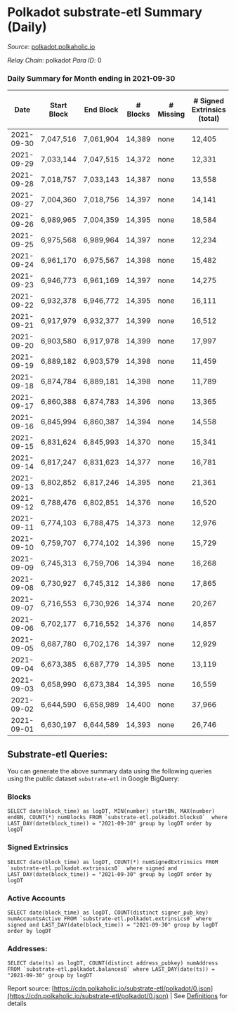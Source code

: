 # Polkadot substrate-etl Summary (Daily)

_Source_: [polkadot.polkaholic.io](https://polkadot.polkaholic.io)

*Relay Chain*: polkadot
*Para ID*: 0



### Daily Summary for Month ending in 2021-09-30


| Date | Start Block | End Block | # Blocks | # Missing | # Signed Extrinsics (total) | # Active Accounts | # Addresses with Balances | # Events | # Transfers | # XCM Transfers In | # XCM Transfers Out |
| ---- | ----------- | --------- | -------- | --------- | --------------------------- | ----------------- | ------------------------- | -------- | ----------- | ------------------ | ------------------- |
| 2021-09-30 | 7,047,516 | 7,061,904 | 14,389 | none  | 12,405 | 5,195 | 515,456 | 107,949 | 11,531 ($186,525,075.48) |   |   |
| 2021-09-29 | 7,033,144 | 7,047,515 | 14,372 | none  | 12,331 | 5,571 |  | 106,824 | 12,056 ($258,717,064.15) |   |   |
| 2021-09-28 | 7,018,757 | 7,033,143 | 14,387 | none  | 13,558 | 5,769 |  | 120,192 | 13,046 ($239,948,601.75) |   |   |
| 2021-09-27 | 7,004,360 | 7,018,756 | 14,397 | none  | 14,141 | 5,976 |  | 122,394 | 13,954 ($302,433,720.69) |   |   |
| 2021-09-26 | 6,989,965 | 7,004,359 | 14,395 | none  | 18,584 | 8,953 |  | 137,668 | 18,789 ($313,130,895.93) |   |   |
| 2021-09-25 | 6,975,568 | 6,989,964 | 14,397 | none  | 12,234 | 5,446 |  | 105,423 | 12,173 ($220,301,262.60) |   |   |
| 2021-09-24 | 6,961,170 | 6,975,567 | 14,398 | none  | 15,482 | 6,576 |  | 123,439 | 16,279 ($401,355,471.28) |   |   |
| 2021-09-23 | 6,946,773 | 6,961,169 | 14,397 | none  | 14,275 | 6,547 |  | 118,369 | 14,658 ($495,772,129.58) |   |   |
| 2021-09-22 | 6,932,378 | 6,946,772 | 14,395 | none  | 16,111 | 6,883 |  | 129,624 | 16,914 ($396,339,522.22) |   |   |
| 2021-09-21 | 6,917,979 | 6,932,377 | 14,399 | none  | 16,512 | 7,182 |  | 131,568 | 17,067 ($614,417,062.83) |   |   |
| 2021-09-20 | 6,903,580 | 6,917,978 | 14,399 | none  | 17,997 | 7,766 |  | 145,996 | 19,016 ($443,438,072.89) |   |   |
| 2021-09-19 | 6,889,182 | 6,903,579 | 14,398 | none  | 11,459 | 5,304 |  | 100,777 | 11,101 ($198,835,951.83) |   |   |
| 2021-09-18 | 6,874,784 | 6,889,181 | 14,398 | none  | 11,789 | 5,565 |  | 101,407 | 11,367 ($192,228,815.66) |   |   |
| 2021-09-17 | 6,860,388 | 6,874,783 | 14,396 | none  | 13,365 | 6,012 |  | 114,044 | 13,331 ($302,415,665.13) |   |   |
| 2021-09-16 | 6,845,994 | 6,860,387 | 14,394 | none  | 14,558 | 6,821 |  | 120,772 | 14,921 ($330,849,551.95) |   |   |
| 2021-09-15 | 6,831,624 | 6,845,993 | 14,370 | none  | 15,341 | 7,021 |  | 125,452 | 15,410 ($302,198,740.85) |   |   |
| 2021-09-14 | 6,817,247 | 6,831,623 | 14,377 | none  | 16,781 | 7,751 |  | 131,216 | 16,667 ($471,592,781.35) |   |   |
| 2021-09-13 | 6,802,852 | 6,817,246 | 14,395 | none  | 21,361 | 9,984 |  | 162,382 | 21,556 ($537,007,696.35) |   |   |
| 2021-09-12 | 6,788,476 | 6,802,851 | 14,376 | none  | 16,520 | 7,383 |  | 131,034 | 16,533 ($375,582,020.62) |   |   |
| 2021-09-11 | 6,774,103 | 6,788,475 | 14,373 | none  | 12,976 | 5,701 |  | 108,047 | 12,912 ($216,852,516.94) |   |   |
| 2021-09-10 | 6,759,707 | 6,774,102 | 14,396 | none  | 15,729 | 6,960 |  | 126,024 | 15,814 ($341,407,109.41) |   |   |
| 2021-09-09 | 6,745,313 | 6,759,706 | 14,394 | none  | 16,268 | 7,338 |  | 132,121 | 16,864 ($453,177,159.07) |   |   |
| 2021-09-08 | 6,730,927 | 6,745,312 | 14,386 | none  | 17,865 | 8,110 |  | 139,444 | 18,795 ($336,746,856.05) |   |   |
| 2021-09-07 | 6,716,553 | 6,730,926 | 14,374 | none  | 20,267 |  |  | 161,452 | 21,629 ($701,074,271.80) |   |   |
| 2021-09-06 | 6,702,177 | 6,716,552 | 14,376 | none  | 14,857 | 7,130 |  | 117,798 | 14,914 ($286,591,326.53) |   |   |
| 2021-09-05 | 6,687,780 | 6,702,176 | 14,397 | none  | 12,929 | 6,265 |  | 107,181 | 12,760 ($178,693,812.13) |   |   |
| 2021-09-04 | 6,673,385 | 6,687,779 | 14,395 | none  | 13,119 |  |  | 107,512 | 12,867 ($162,289,495.83) |   |   |
| 2021-09-03 | 6,658,990 | 6,673,384 | 14,395 | none  | 16,559 |  |  | 154,805 | 30,661 ($287,770,692.41) |   |   |
| 2021-09-02 | 6,644,590 | 6,658,989 | 14,400 | none  | 37,966 |  |  | 261,306 | 42,069 ($350,828,756.74) |   |   |
| 2021-09-01 | 6,630,197 | 6,644,589 | 14,393 | none  | 26,746 |  |  | 170,189 | 23,704 ($625,151,812.52) |   |   |

## Substrate-etl Queries:
You can generate the above summary data using the following queries using the public dataset `substrate-etl` in Google BigQuery:


### Blocks
```
SELECT date(block_time) as logDT, MIN(number) startBN, MAX(number) endBN, COUNT(*) numBlocks FROM `substrate-etl.polkadot.blocks0`  where LAST_DAY(date(block_time)) = "2021-09-30" group by logDT order by logDT
```


### Signed Extrinsics
```
SELECT date(block_time) as logDT, COUNT(*) numSignedExtrinsics FROM `substrate-etl.polkadot.extrinsics0`  where signed and LAST_DAY(date(block_time)) = "2021-09-30" group by logDT order by logDT
```


### Active Accounts
```
SELECT date(block_time) as logDT, COUNT(distinct signer_pub_key) numAccountsActive FROM `substrate-etl.polkadot.extrinsics0` where signed and LAST_DAY(date(block_time)) = "2021-09-30" group by logDT order by logDT
```


### Addresses:
```
SELECT date(ts) as logDT, COUNT(distinct address_pubkey) numAddress FROM `substrate-etl.polkadot.balances0` where LAST_DAY(date(ts)) = "2021-09-30" group by logDT
```



Report source: [https://cdn.polkaholic.io/substrate-etl/polkadot/0.json](https://cdn.polkaholic.io/substrate-etl/polkadot/0.json) | See [Definitions](/DEFINITIONS.md) for details
